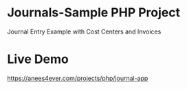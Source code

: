 # Journals-Sample PHP Project
Journal Entry Example with Cost Centers and Invoices

# Live Demo
<a href="https://anees4ever.com/projects/php/journal-app" target="_blank">https://anees4ever.com/projects/php/journal-app</a>
